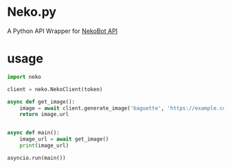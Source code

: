 # Neko.py

A Python API Wrapper for [NekoBot API](https://docs.nekobot.xyz/#image-generation-threats)

# usage

```py
import neko

client = neko.NekoClient(token)

async def get_image():
    image = await client.generate_image('baguette', 'https://example.com/image.jpg')
    return image.url


async def main():
    image_url = await get_image()
    print(image_url)

asyncio.run(main())
```
